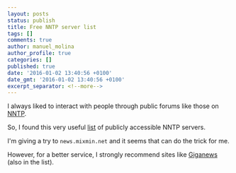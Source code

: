 ```yaml
---
layout: posts
status: publish
title: Free NNTP server list
tags: []
comments: true
author: manuel_molina
author_profile: true
categories: []
published: true
date: '2016-01-02 13:40:56 +0100'
date_gmt: '2016-01-02 13:40:56 +0100'
excerpt_separator: <!--more-->
---
```

I always liked to interact with people through public forums like those on [NNTP](https://en.wikipedia.org/wiki/Network_News_Transfer_Protocol).

So, I found this very useful [list](http://www.freeusenetnews.com/) of publicly accessible NNTP servers.

I'm giving a try to `news.mixmin.net` and it seems that can do the trick for me.

However, for a better service, I strongly recommend sites like [Giganews](http://www.giganews.com) (also in the list).
